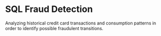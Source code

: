# SQL Fraud Detection
Analyzing historical credit card transactions and consumption patterns in order to identify possible fraudulent transitions. 
